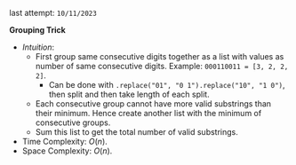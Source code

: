last attempt: `10/11/2023`

**Grouping Trick**
- *Intuition*: 
  - First group same consecutive digits together as a list with values as number of same consecutive digits. Example: `000110011 = [3, 2, 2, 2]`.
    - Can be done with `.replace("01", "0 1").replace("10", "1 0")`, then split and then take length of each split. 
  - Each consecutive group cannot have more valid substrings than their minimum. Hence create another list with the minimum of consecutive groups. 
  - Sum this list to get the total number of valid substrings. 
- Time Complexity: $O(n)$. 
- Space Complexity: $O(n)$. 